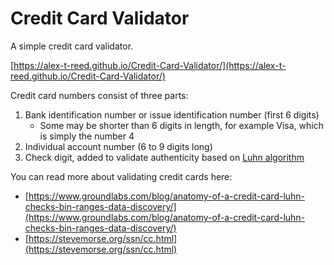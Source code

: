 # Credit Card Validator
 A simple credit card validator.

[https://alex-t-reed.github.io/Credit-Card-Validator/](https://alex-t-reed.github.io/Credit-Card-Validator/)

Credit card numbers consist of three parts:
1. Bank identification number or issue identification number (first 6 digits)
    - Some may be shorter than 6 digits in length, for example Visa, which is simply the number 4
2. Individual account number (6 to 9 digits long)
3. Check digit, added to validate authenticity based on [Luhn algorithm](https://wikipedia.org/wiki/Luhn_algorithm)

You can read more about validating credit cards here:
- [https://www.groundlabs.com/blog/anatomy-of-a-credit-card-luhn-checks-bin-ranges-data-discovery/](https://www.groundlabs.com/blog/anatomy-of-a-credit-card-luhn-checks-bin-ranges-data-discovery/)
- [https://stevemorse.org/ssn/cc.html](https://stevemorse.org/ssn/cc.html)